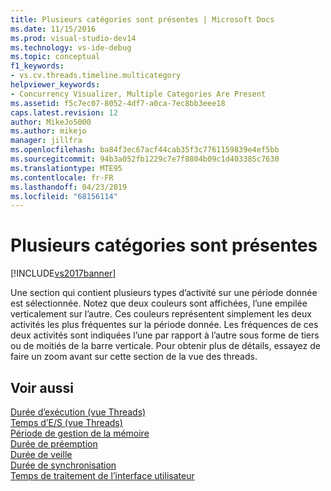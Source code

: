 ```yaml
---
title: Plusieurs catégories sont présentes | Microsoft Docs
ms.date: 11/15/2016
ms.prod: visual-studio-dev14
ms.technology: vs-ide-debug
ms.topic: conceptual
f1_keywords:
- vs.cv.threads.timeline.multicategory
helpviewer_keywords:
- Concurrency Visualizer, Multiple Categories Are Present
ms.assetid: f5c7ec07-8052-4df7-a0ca-7ec8bb3eee18
caps.latest.revision: 12
author: MikeJo5000
ms.author: mikejo
manager: jillfra
ms.openlocfilehash: ba84f3ec67acf44cab35f3c7761159839e4ef5bb
ms.sourcegitcommit: 94b3a052fb1229c7e7f8804b09c1d403385c7630
ms.translationtype: MTE95
ms.contentlocale: fr-FR
ms.lasthandoff: 04/23/2019
ms.locfileid: "68156114"
---
```

# <a name="multiple-categories-are-present"></a>Plusieurs catégories sont présentes
[!INCLUDE[vs2017banner](../includes/vs2017banner.md)]

Une section qui contient plusieurs types d’activité sur une période donnée est sélectionnée. Notez que deux couleurs sont affichées, l’une empilée verticalement sur l’autre. Ces couleurs représentent simplement les deux activités les plus fréquentes sur la période donnée. Les fréquences de ces deux activités sont indiquées l’une par rapport à l’autre sous forme de tiers ou de moitiés de la barre verticale. Pour obtenir plus de détails, essayez de faire un zoom avant sur cette section de la vue des threads.  
  
## <a name="see-also"></a>Voir aussi  
 [Durée d’exécution (vue Threads)](../profiling/execution-time-threads-view.md)   
 [Temps d’E/S (vue Threads)](../profiling/i-o-time-threads-view.md)   
 [Période de gestion de la mémoire](../profiling/memory-management-time.md)   
 [Durée de préemption](../profiling/preemption-time.md)   
 [Durée de veille](../profiling/sleep-time.md)   
 [Durée de synchronisation](../profiling/synchronization-time.md)   
 [Temps de traitement de l’interface utilisateur](../profiling/ui-processing-time.md)

